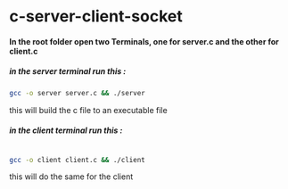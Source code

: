# c-server-client-socket


#### In the root folder open two Terminals, one for server.c and the other for client.c

##### in the server terminal run this : 

```sh
gcc -o server server.c && ./server

```

  this will build the c file to an executable file

##### in the client terminal run this : 


```sh

gcc -o client client.c && ./client

```

  this will do the same for the client

